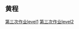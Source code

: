 
黄程
----

[第三次作业level1](https://github.com/chenghuang2016/computationalphysics_N2013301020125/blob/master/lev1.py)
[第三次作业level2](https://github.com/chenghuang2016/computationalphysics_N2013301020125/blob/master/lev2.py)
